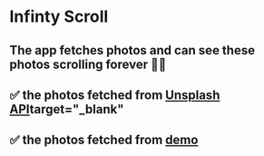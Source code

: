 # Infinty Scroll
## The app fetches photos and can see these photos scrolling forever 💯💥



## ✅ the photos  fetched from [Unsplash API](https://unsplash.com/developers)target="_blank"
## ✅ the photos  fetched from  <a href="https://unsplash.com/developers" target="blank">demo</a>
